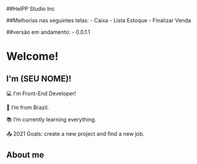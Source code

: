 ##HelPP Studio Inc


##Melhorias nas seguintes telas:
    - Caixa
    - Lista Estoque
    - Finalizar Venda

##versão em andamento:
    - 0.0.1.1
# Welcome!

 

## I'm (SEU NOME)!

 

:computer: I'm Front-End Developer!

:house_with_garden: I’m from Brazil.

:books: I’m currently learning everything.

:outbox_tray: 2021 Goals: create a new project and find a new job.

 

## About me
